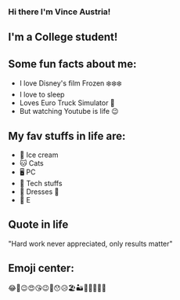 ### Hi there I'm Vince Austria!
## I'm a College student!
## Some fun facts about me: 
- I love Disney's film Frozen ❄️❄️❄️
- I love to sleep
- Loves Euro Truck Simulator 🚛
- But watching Youtube is life 😉
## My fav stuffs in life are:
* 🍦 Ice cream
* 🐱 Cats
* 🖥️ PC
* 📁 Tech stuffs
* 👗 Dresses 🤩
* 💊 E
<!--
**elsaversailles/elsaversailles** is a ✨ _special_ ✨ repository because its `README.md` (this file) appears on your GitHub profile.

Here are some ideas to get you started:

- 🔭 I’m currently working on ... Java
- 🌱 I’m currently learning ... C++
- 💬 Ask me about ... Anything
- 📫 How to reach me: ... Just tag me here
- ⚡ Fun fact: ... I love cats🐱
-->

## Quote in life  
"Hard work never appreciated, only results matter"
## Emoji center:
😂🙂😉😍😘😉🤐😯😥🏖️🏜️🌋🎏🎋🎐🎄
